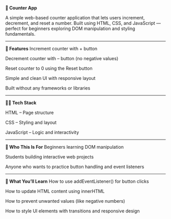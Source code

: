 **🔢 Counter App**

A simple web-based counter application that lets users increment, decrement, and reset a number. Built using HTML, CSS, and JavaScript — perfect for beginners exploring DOM manipulation and styling fundamentals.

---

**🚀 Features**
Increment counter with + button

Decrement counter with – button (no negative values)

Reset counter to 0 using the Reset button

Simple and clean UI with responsive layout

Built without any frameworks or libraries

---

**🧑‍💻 Tech Stack**

HTML – Page structure

CSS – Styling and layout

JavaScript – Logic and interactivity

---
**👶 Who This Is For**
Beginners learning DOM manipulation

Students building interactive web projects

Anyone who wants to practice button handling and event listeners

---
**🧠 What You’ll Learn**
How to use addEventListener() for button clicks

How to update HTML content using innerHTML

How to prevent unwanted values (like negative numbers)

How to style UI elements with transitions and responsive design

